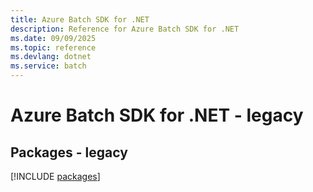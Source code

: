 ```yaml
---
title: Azure Batch SDK for .NET
description: Reference for Azure Batch SDK for .NET
ms.date: 09/09/2025
ms.topic: reference
ms.devlang: dotnet
ms.service: batch
---
```

# Azure Batch SDK for .NET - legacy
## Packages - legacy
[!INCLUDE [packages](batch-index.md)]
